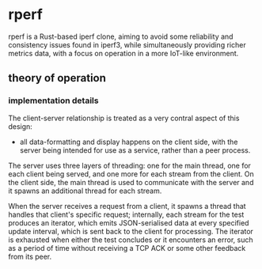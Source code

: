 # rperf

rperf is a Rust-based iperf clone, aiming to avoid some reliability and
consistency issues found in iperf3, while simultaneously providing richer
metrics data, with a focus on operation in a more IoT-like environment.


## theory of operation




### implementation details

The client-server relationship is treated as a very contral aspect of this
design:

- all data-formatting and display happens on the client side, with the server
  being intended for use as a service, rather than a peer process.

The server uses three layers of threading: one for the main thread, one for each
client being served, and one more for each stream from the client. On the client
side, the main thread is used to communicate with the server and it spawns an
additional thread for each stream.

When the server receives a request from a client, it spawns a thread that
handles that client's specific request; internally, each stream for the test
produces an iterator, which emits JSON-serialised data at every specified update
interval, which is sent back to the client for processing. The iterator is
exhausted when either the test concludes or it encounters an error, such as a
period of time without receiving a TCP ACK or some other feedback from its peer.
